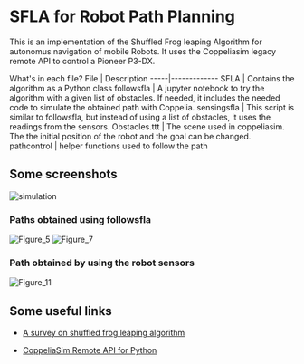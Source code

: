 # SFLA for Robot Path Planning
This is an implementation of the Shuffled Frog leaping Algorithm for
autonomus navigation of mobile Robots.
It uses the Coppeliasim legacy remote API to control a Pioneer P3-DX.

What's in each file?
File | Description
-----|-------------
SFLA | Contains the algorithm as a Python class
followsfla | A jupyter notebook to try the algorithm with a given list of obstacles. If needed, it includes the needed code to simulate the obtained path with Coppelia.
sensingsfla | This script is similar to followsfla, but instead of using a list of obstacles, it uses the readings from the sensors.
Obstacles.ttt | The scene used in coppeliasim. The the initial position of the robot and the goal can be changed.
pathcontrol | helper functions used to follow the path

## Some screenshots
![simulation](/img/simulation.png)

### Paths obtained using followsfla
![Figure_5](/img/Figure_5.png)
![Figure_7](/img/Figure_7.png)

### Path obtained by using the robot sensors

![Figure_11](/img/Figure_11.png)

## Some useful links

* [A survey on shuffled frog leaping algorithm](https://towardsdatascience.com/a-survey-on-shuffled-frog-leaping-algorithm-d309d0cf7503)

* [CoppeliaSim Remote API for Python](https://www.coppeliarobotics.com/helpFiles/en/remoteApiFunctionsPython.htm)
